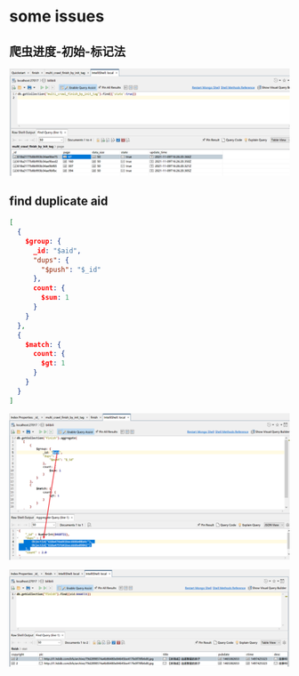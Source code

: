# some issues

## 爬虫进度-初始-标记法

![](./assets/multi_crawl_finish_by_init_tag_1.png)

## find duplicate aid

``` json
[
  {
    $group: {
      _id: "$aid",
      "dups": {
        "$push": "$_id"
      },
      count: {
        $sum: 1
      }
    }
  },
  {
    $match: {
      count: {
        $gt: 1
      }
    }
  }
]
```

![](./assets/duplicate_aid.png)

![](./assets/duplicate_documents.png)